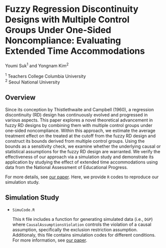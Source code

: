 # Fuzzy Regression Discontinuity Designs with Multiple Control Groups Under One-Sided Noncompliance: Evaluating Extended Time Accommodations

Youmi Suk<sup>1</sup> and Yongnam Kim<sup>2</sup>

<sup>1</sup> Teachers College Columbia University  
<sup>2</sup> Seoul National University


## Overview

Since its conception by Thistlethwaite and Campbell (1960), a regression discontinuity (RD) design has continuously evolved and progressed in various aspects. This paper explores a novel theoretical advancement in fuzzy RD designs by combining them with multiple control groups under one-sided noncompliance. Within this approach, we estimate the average treatment effect on the treated at the cutoff from the fuzzy RD design and construct its bounds derived from multiple control groups. Using the bounds as a sensitivity check, we examine whether the underlying causal or statistical assumptions for the fuzzy RD design are warranted. We verify the effectiveness of our approach via a simulation study and demonstrate its application by studying the effect of extended time accommodations using data from the National Assessment of Educational Progress. 

For more details, see [our paper](https://doi.org/10.31234/osf.io/sa96g). Here, we provide `R` codes to reproduce our simulation study. 

## Simulation Study

* `SimuCode.R`  

   This `R` file includes a function for generating simulated data (i.e., `DGP`) where `CausalAssumptionsViolation` controls the violation of a causal assumption, specifically the exclusion restriction assumption. Additionaly, this file contains simulation codes for different conditions. For more information, see [our paper](https://doi.org/10.31234/osf.io/sa96g).
